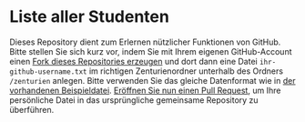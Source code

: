 # Liste aller Studenten

Dieses Repository dient zum Erlernen nützlicher Funktionen von GitHub. Bitte stellen Sie sich kurz vor, indem Sie mit Ihrem eigenen GitHub-Account einen [Fork dieses Repositories erzeugen](https://github.com/nordakademie-einfuehrung-java/studenten#fork-destination-box) und dort dann eine Datei ```ihr-github-username.txt``` im richtigen Zenturienordner unterhalb des Ordners ```/zenturien``` anlegen. Bitte verwenden Sie das gleiche Datenformat wie in [der vorhandenen Beispieldatei](https://github.com/nordakademie-einfuehrung-java/studenten/blob/master/zenturien/w14a/bkimminich.txt). [Eröffnen Sie nun einen Pull Request](https://github.com/nordakademie-einfuehrung-java/studenten/compare), um Ihre persönliche Datei in das ursprüngliche gemeinsame Repository zu überführen.
